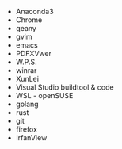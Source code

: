 - Anaconda3
- Chrome
- geany
- gvim
- emacs
- PDFXVwer
- W.P.S.
- winrar
- XunLei
- Visual Studio buildtool & code
- WSL - openSUSE
- golang
- rust
- git
- firefox
- IrfanView
